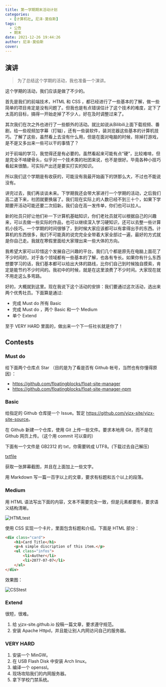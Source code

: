 ```yaml
---
title: 第一学期期末活动计划
categories:
  - [计算机社, 尼泽·莫伯斯]
tags:
  - 公告
  - 期末
date: 2021-12-26 19:44:26
author: 尼泽·莫伯斯
cover:
---
```


## 演讲

> 为了总结这个学期的活动，我也准备一个演讲。

这个学期的活动，我们应该是做了不少的。

首先是我们的前端技术，HTML 和 CSS ，都已经进行了一些基本的了解，做一些简单的项目肯定是没有问题了。但我也是有点错误估计了这个技术的难度，定下了太高的目标，搞得一开始走掉了不少人，好在及时调整过来了。

其次我们在次之外也进行了一些额外的活动。就比如说从Bilibili上面下载视频、番剧，给一些视频加字幕（打轴），还有一些装软件，装浏览器这些基本的计算机技巧。了解了这些，虽然看上去没有什么用，但是在面对电脑的时候，除掉打游戏，是不是又多出来一些可以干的事情了？

对于前端的学习，我觉得还是有必要的。虽然看起来可能有点“硬”，比较难啃，但是完全不啃硬骨头，似乎对一个技术类的社团来说，也不是很好。毕竟各种小技巧看起来很酷，可实际产出还是要实打实的知识。

所以我们这个学期是有收获的，可能没有我最开始画下的饼那么大，不过也不能说没有。

讲完过去，我们再谈谈未来。下学期我还会带大家进行一个学期的活动，之后我们高二退下来，社团就要换届了。我们现在实际上的人数已经不到三十个，如果下学期要开活动可能还要二次招新。我们会在高一发传单，你们也可以拉人。

新的社员只好让他们补一下计算机基础知识，你们老社员就可以根据自己的兴趣来，可以去做一些实际的作品，也可以继续深入学习硬知识，还可以去整一些计算机小技巧。一个学期的时间很够了，到时候大家应该都可以有拿得出手的东西。计算机的东西很多，我们不可能真的说完完全全带着大家全部过一遍，最好的方式就是你自己走。我就在寒假里面给大家理出来一些大体的方向。

我希望大家可以珍惜这个发展自己兴趣的平台。我们几个都是原先在电脑上面花了不少时间的，对于各个领域都有一些基本的了解，也各有专长。如果你有什么东西想要学习的话，我们基本都可以给出大体的路线，比你们自己到时候独自摸索，肯定是能节约不少时间的。我初中的时候，就是在这里浪费了不少时间。大家现在就不用走这么多弯路。

好的，大概就到这里。现在我说下这个活动的安排：我们要通过这次活动，选出来两个优秀社员。下面算是通过:

- 完成 Must do 所有 Basic
- 完成 Must do ，两个 Basic 和一个 Medium
- 单个 Extend

至于 VERY HARD 里面的，做出来一个下一任社长就是你了！

## Contests

### Must do

给下面两个仓库点 Star （目的是为了看是否有 Github 帐号，当然也有你懂得原因）：

- <https://github.com/floatingblocks/float-site-manager>
- <https://github.com/floatingblocks/float-site-manager-npm>

### Basic

给指定的 Github 仓库提一个 Issue。暂定 <https://github.com/yjzx-site/yjzx-site-source>。

在 Github 新建一个仓库，使用 Git 上传一些文件。要求本地用 Git，而不是在 Github 网页上传。（这个用 commit 可以查的）

下面有一个文件是 GB2312 的 txt，你需要转成 UTF8。(下载过去自己解压)

[txtfile](txtfile.7z)

获取一张屏幕截图，并且在上面加上一些文字。

用 Markdown 写一篇一百字以上的文章，要求有标题和五个以上的段落。

### Medium

用 HTML 语法写出下面的内容，文本不需要完全一致，但是元素都要有，要求语义结构清晰。

![HTMLtest](HTMLtest.png)

使用 CSS 实现一个卡片，里面包含标题和介绍。下面是 HTML 部分：

``` html
<div class="card">
    <h1>Card Title</h1>
    <p>A simple discription of this item.</p>
    <ul class="infos">
        <li>Auther</li>
        <li>2077-07-07</li>
    </ul>
</div>
```

效果图：

![CSStest](CSStest.png)

### Extend

很短，很难。

1. 给 yjzx-site.github.io 投稿一篇文章，要求遵守规范。
2. 安装 Apache Httpd，并且能让别人内网访问自己的服务器。

### VERY HARD

1. 安装一个 MinGW。
2. 在 USB Flash Disk 中安装 Arch linux。
3. 编译一个 openssl。
4. 现场攻陷我们的内网服务器。
5. 拿下学校门禁系统。
